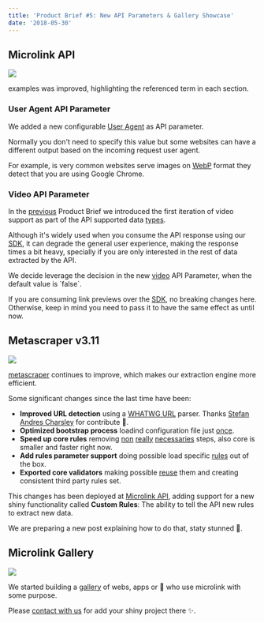 ```yaml
---
title: 'Product Brief #5: New API Parameters & Gallery Showcase'
date: '2018-05-30'
---
```


## Microlink API

[![](https://i.imgur.com/2RNeKiR.png)](/docs/api)

<Figcaption>
  <Link href='/docs/api' children='Microlink API' /> examples was improved,
  highlighting the referenced term in each section.
</Figcaption>

### User Agent API Parameter

We added a new configurable [User Agent](/docs/api/parameters/headers) as API parameter.

Normally you don't need to specify this value but some websites can have a different output based on the incoming request user agent.

For example, is very common websites serve images on [WebP](https://en.wikipedia.org/wiki/WebP) format they detect that you are using Google Chrome.

### Video API Parameter

In the [previous](/blog/sdk-2-0-more-video-providers) Product Brief we introduced the first iteration of video support as part of the API supported data [types](/docs/api/getting-started/overview).

Although it's widely used when you consume the API response using our [SDK](/docs/sdk/getting-started/overview/), it can degrade the general user experience, making the response times a bit heavy, specially if you are only interested in the rest of data extracted by the API.

We decide leverage the decision in the new [video](/docs/api/parameters/video) API Parameter, when the default value is \`false\`.

If you are consuming link previews over the [SDK](/docs/sdk/getting-started/overview/), no breaking changes here. Otherwise, keep in mind you need to pass it to have the same effect as until now.

## Metascraper v3.11

[![](https://metascraper.js.org/static/logo-banner.png)](https://metascraper.js.org/#/)

[metascraper](https://metascraper.js.org) continues to improve, which makes our extraction engine more efficient.

Some significant changes since the last time have been:

- **Improved URL detection** using a [WHATWG URL](https://url.spec.whatwg.org) parser. Thanks [Stefan Andres Charsley](https://github.com/microlinkhq/metascraper/pull/82) for contribute 🎉.
- **Optimized bootstrap process** loadind configuration file just [once](https://github.com/microlinkhq/metascraper/commit/cb18d36).
- **Speed up core rules** removing [non](https://github.com/microlinkhq/metascraper/commit/a36e240) [really](https://github.com/microlinkhq/metascraper/commit/296fda7) [necessaries](https://github.com/microlinkhq/metascraper/commit/47ec0e5) steps, also core is smaller and faster right now.
- **Add rules parameter support** doing possible load specific [rules](https://metascraper.js.org/#/?id=rules-1) out of the box.
- **Exported core validators** making possible [reuse](https://github.com/microlinkhq/metascraper/pull/89) them and creating consistent third party rules set.

This changes has been deployed at [Microlink API](/docs/api), adding support for a new shiny functionality called **Custom Rules**: The ability to tell the API new rules to extract new data.

We are preparing a new post explaining how to do that, staty stunned 🤘.

## Microlink Gallery

[![](https://i.imgur.com/gCq6WeX.png)](https://gallery.microlink.io/)

We started building a [gallery](https://gallery.microlink.io) of webs, apps or 🦄 who use microlink with some purpose.

Please [contact with us](https://twitter.com/microlinkhq) for add your shiny project there ✨.
